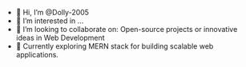 - 👋 Hi, I’m @Dolly-2005
- 👀 I’m interested in ...
- 🤝 I’m looking to collaborate on: Open-source projects or innovative ideas in Web Development
- 🌱 Currently exploring MERN stack for building scalable web applications.

<!---
Dolly-2005/Dolly-2005 is a ✨ special ✨ repository because its `README.md` (this file) appears on your GitHub profile.
You can click the Preview link to take a look at your changes.
--->
